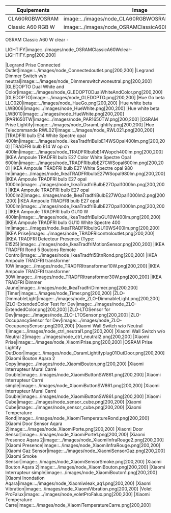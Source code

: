 
Equipements | Image
---------------|---------
CLA60RGBWOSRAM|image::../images/node_CLA60RGBWOSRAM.png[200,200]
Classic A60 RGB W|image::../images/node_OSRAMClassicA60RGBW.png[200,200]
OSRAM Classic A60 W clear -

LIGHTIFY|image::../images/node_OSRAMClassicA60Wclear-LIGHTIFY.png[200,200]

|Legrand Prise Connected Outlet|image::../images/node_Connectedoutlet.png[200,200]
|Legrand Dimmer Switch w/o neutral|image::../images/node_Dimmerswitchwoneutral.png[200,200]
|GLEDOPTO Dual White and Color|image::../images/node_GLEDOPTODualWhiteAndColor.png[200,200]
|GLEDOPTO|image::../images/node_GLEDOPTO.png[200,200]
|Hue Go beta LLC020|image::../images/node_HueGo.png[200,200]
|Hue white beta LWB006|image::../images/node_HueWhite.png[200,200]
|Hue white beta LWB010|image::../images/node_HueWhite.png[200,200]
|PAR1650TW|image::../images/node_PAR1650TW.png[200,200]
|OSRAM Prise Lightify|image::../images/node_OsramLightify.png[200,200]
|Hue Telecommande RWL021|image::../images/node_RWL021.png[200,200]
|TRADFRI bulb E14 White Spectre opal 400lm|image::../images/node_IkeaTradfriBulbE14WSOpal400lm.png[200,200]
|TRADFRI bulb E14 W op ch 400lm|image::../images/node_TRADFRIbulbE14Wopch400lm.png[200,200]
|IKEA Ampoule TRADFRI bulb E27 Color White Spectre Opal 600lm|image::../images/node_TRADFRIbulbE27CWSopal600lm.png[200,200]
|IKEA Ampoule TRADFRI bulb E27 White Spectre opal 980 lm|image::../images/node_IkeaTRADFRIbulbE27WSopal980lm.png[200,200]
|IKEA Ampoule TRADFRI bulb E27 opal 1000lm|image::../images/node_IkeaTradfriBulbE27Opal1000lm.png[200,200]
|IKEA Ampoule TRADFRI bulb E27 opal 1000lm2|image::../images/node_IkeaTradfriBulbE27WOpal1000lm2.png[200,200]
|IKEA Ampoule TRADFRI bulb E27 opal 1000lm|image::../images/node_IkeaTradfriBulbE27Opal1000lm.png[200,200]
|IKEA Ampoule TRADFRI bulb GU10 W 400lm|image::../images/node_IkeaTradfriBulbGU10W400lm.png[200,200]
|IKEA Ampoule TRADFRI bulb GU10 White Spectre 400 lm|image::../images/node_IkeaTRADFRIbulbGU10WS400lm.png[200,200]
|IKEA Prise|image::../images/node_TRADFRIcontroloutlet.png[200,200]
|IKEA TRADFRI Detecteur Presence (Type: E1525)|image::../images/node_IkeaTradfriMotionSensor.png[200,200]
|IKEA TRADFRI Rond 5 Boutons Remote Control|image::../images/node_IkeaTradfri5BtnRond.png[200,200]
|IKEA Ampoule TRADFRI transformer 10W|image::../images/node_TRADFRItransformer10W.png[200,200]
|IKEA Ampoule TRADFRI transformer 30W|image::../images/node_TRADFRItransformer30W.png[200,200]
|IKEA TRADFRI Dimmer Jaune|image::../images/node_IkeaTradfriDimmer.png[200,200]
|Timer|image::../images/node_Timer.png[200,200]
|ZLO-DimmableLight|image::../images/node_ZLO-DimmableLight.png[200,200]
|ZLO-ExtendedColor Test for Dev|image::../images/node_ZLO-ExtendedColor.png[200,200]
|ZLO-LTOSensor for Dev|image::../images/node_ZLO-LTOSensor.png[200,200]
|ZLO-OccupancySensor for Dev|image::../images/node_ZLO-OccupancySensor.png[200,200]
|Xiaomi Wall Switch w/o Neutral 1|image::../images/node_ctrl_neutral1.png[200,200]
|Xiaomi Wall Switch w/o Neutral 2|image::../images/node_ctrl_neutral2.png[200,200]
|Xiaomi Prise|image::../images/node_XiaomiPrise.png[200,200]
|OSRAM Prise Lightify OutDoor|image::../images/node_OsramLightifyplug01OutDoor.png[200,200]
|Xiaomi Bouton Aqara 2 Copy|image::../images/node_XiaomiBouton.png[200,200]
|Xiaomi Interrupteur Mural Carré Double|image::../images/node_XiaomiButtonSW861.png[200,200]
|Xiaomi Interrupteur Carré simple|image::../images/node_XiaomiButtonSW861.png[200,200]
|Xiaomi Interrupteur Mural Carré Double|image::../images/node_XiaomiButtonSW861.png[200,200]
|Xiaomi Cube|image::../images/node_sensor_cube.png[200,200]
|Xiaomi Cube|image::../images/node_sensor_cube.png[200,200]
|Xiaomi Temperature Rond|image::../images/node_XiaomiTemperatureRond.png[200,200]
|Xiaomi Door Sensor Aqara 2|image::../images/node_XiaomiPorte.png[200,200]
|Xiaomi Door Sensor|image::../images/node_XiaomiPorte1.png[200,200]
|Xiaomi Presence Aqara 2|image::../images/node_XiaomiInfraRouge2.png[200,200]
|Xiaomi Presence|image::../images/node_XiaomiInfraRouge.png[200,200]
|Xiaomi Gaz Sensor|image::../images/node_XiaomiSensorGaz.png[200,200]
|Xiaomi Smoke Sensor|image::../images/node_XiaomiSensorSmoke.png[200,200]
|Xiaomi Bouton Aqara 2|image::../images/node_XiaomiBouton.png[200,200]
|Xiaomi Interrupteur simple|image::../images/node_XiaomiBouton1.png[200,200]
|Xiaomi Inondation Aqara|image::../images/node_Xiaomiwleak_aq1.png[200,200]
|Xiaomi Vibration|image::../images/node_XiaomiVibration.png[200,200]
|Volet ProFalux|image::../images/node_voletProFalux.png[200,200]
|Xiaomi Temperature Carre|image::../images/node_XiaomiTemperatureCarre.png[200,200]

